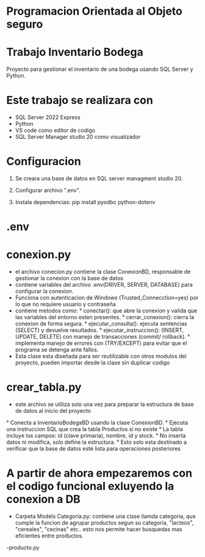 # Programacion Orientada al Objeto seguro
# Trabajo Inventario Bodega 

Proyecto para gestionar el inventario de una bodega usando SQL Server y Python.

# Este trabajo se realizara con 

- SQL Server 2022 Express
- Python 
- VS code como editor de codigo
- SQL Server Manager studio 20 como visualizador 

# Configuracion

1. Se creara una base de datos en SQL server managment studio 20.

2. Configurar archivo ".env".

3. Instala dependencias: pip install pyodbc python-dotenv


# .env
# conexion.py
- el archivo conecion.py contiene la clase ConexionBD, responsable de gestionar la conexion con la base de datos 
- contiene variables del archivo .env(DRIVER, SERVER, DATABASE) para configurar la conexion.
- Funciona con autenticacion de Windows (Trusted_Connecction=yes) por lo que no requiere usuario y contraseña
- contiene metodos como:
° conectar(): que abre la conexion y valida que las variables del entorno esten presentes.
° cerrar_conexion(): cierra la conexion de forma segura.
° ejecutar_consulta(): ejecuta sentencias  (SELECT) y devuelve resultados.
° ejecutar_instruccion(): (INSERT, UPDATE, DELETE) con manejo de transacciones (commit/ rollback).
° implementa manejo de errores con (TRY/EXCEPT) para evitar que el programa se detenga ante fallos.
- Esta clase esta diseñada para ser reutilizable con otros modulos del proyecto, pueden importar desde la clase sin duplicar codigo


# crear_tabla.py
- este archivo se utiliza solo una vez para preparar la estructura de base de datos al inicio del proyecto

° Conecta a InventarioBodegaBD usando la clase ConexionBD.
° Ejecuta una instruccion SQL que crea la tabla Productos si no existe
° La tabla incluye los campos: id (clave primaria), nombre, id y stock.
° No inserta datos ni modifica, solo define la estructura.
° Esto solo esta destinado a verificar que la base de datos esté lista para operaciones posteriores


# A partir de ahora empezaremos con el codigo funcional exluyendo la conexion a DB

- Carpeta Models
Categoria.py:
contiene una clase llamda categoria, que cumple la funcion de agrupar productos segun su categoria, "lacteos", "cereales", "cecinas" etc..
esto nos permite hacer busquedas mas eficientes entre productos.

-producto.py